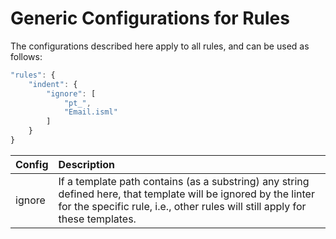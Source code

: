 # Generic Configurations for Rules

The configurations described here apply to all rules, and can be used as follows:

```js
"rules": {
    "indent": {
        "ignore": [
            "pt_",
            "Email.isml"
        ]
    }
}

```

| Config            | Description                              |
| ----------------- |:-----------------------------------------|
| ignore            | If a template path contains (as a substring) any string defined here, that template will be ignored by the linter for the specific rule, i.e., other rules will still apply for these templates. |